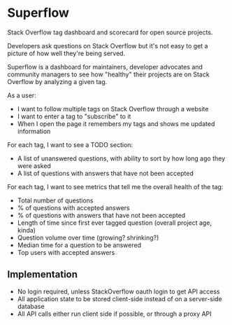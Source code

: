 # Superflow

Stack Overflow tag dashboard and scorecard for open source projects.

Developers ask questions on Stack Overflow but it's not easy to get a picture of how well they're being served.

Superflow is a dashboard for maintainers, developer advocates and community managers to see how "healthy" their projects are on Stack Overflow by analyzing a given tag.

As a user:

* I want to follow multiple tags on Stack Overflow through a website
* I want to enter a tag to "subscribe" to it
* When I open the page it remembers my tags and shows me updated information

For each tag, I want to see a TODO section:

* A list of unanswered questions, with ability to sort by how long ago they were asked
* A list of questions with answers that have not been accepted

For each tag, I want to see metrics that tell me the overall health of the tag:

* Total number of questions
* % of questions with accepted answers
* % of questions with answers that have not been accepted
* Length of time since first ever tagged question (overall project age, kinda)
* Question volume over time (growing? shrinking?)
* Median time for a question to be answered
* Top users with accepted answers

## Implementation

* No login required, unless StackOverflow oauth login to get API access
* All application state to be stored client-side instead of on a server-side database
* All API calls either run client side if possible, or through a proxy API
